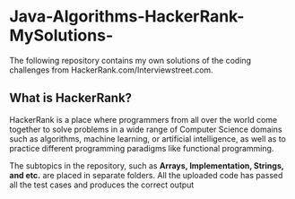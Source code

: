 # Java-Algorithms-HackerRank-MySolutions-

The following repository contains my own solutions of the coding challenges
from HackerRank.com/Interviewstreet.com. 

## What is HackerRank?
HackerRank is a place where programmers from all over the world come together to solve problems in a wide range of Computer Science domains such as algorithms, machine learning, or artificial intelligence, as well as to practice different programming paradigms like functional programming.

The subtopics in the repository, such as **Arrays, Implementation, Strings, and etc.** are placed in separate folders. All
the uploaded code has passed all the test cases and produces the correct output

